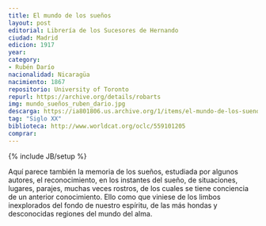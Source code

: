 ```yaml
---
title: El mundo de los sueños
layout: post
editorial: Librería de los Sucesores de Hernando
ciudad: Madrid
edicion: 1917
year: 
category:
- Rubén Darío
nacionalidad: Nicaragüa
nacimiento: 1867
repositorio: University of Toronto
repurl: https://archive.org/details/robarts
img: mundo_sueños_ruben_dario.jpg
descarga: https://ia801806.us.archive.org/1/items/el-mundo-de-los-suenos-prosas-postumas/El%20mundo%20de%20los%20sue%C3%B1os%2C%20prosas%20p%C3%B3stumas.pdf
tag: "Siglo XX"
biblioteca: http://www.worldcat.org/oclc/559101205
comprar: 
---
```

{% include JB/setup %}

Aquí parece también la memoria de los sueños, estudiada por algunos autores, el reconocimiento, en los instantes del sueño, de situaciones, lugares, parajes, muchas veces rostros, de los cuales se tiene conciencia de un anterior conocimiento. Ello como que viniese de los limbos inexplorados del fondo de nuestro espíritu, de las más hondas y desconocidas regiones del mundo del alma.
